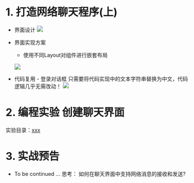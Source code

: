 # 1. 打造网络聊天程序(上)
- 界面设计
    ![](_v_images_/.png)

-  界面实现方案
    - 使用不同Layout对组件进行嵌套布局

    ![](_v_images_/.png)

- 代码复用 - 登录对话框
    只需要将代码实现中的文本字符串替换为中文，代码逻辑几乎无需改动！
    ![](_v_images_/.png)

# 2. 编程实验 创建聊天界面
实验目录：[xxx](vx_attachments\xxx)

# 3. 实战预告
- To be continued ...
    思考：
    如何在聊天界面中支持网络消息的接收和发送?
